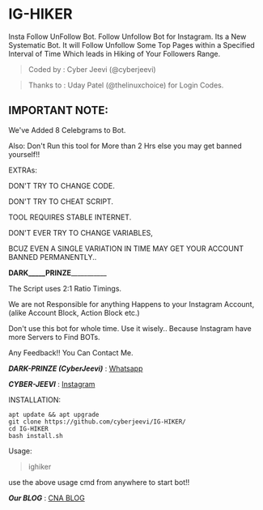 # IG-HIKER
Insta Follow UnFollow Bot.
Follow Unfollow Bot for Instagram.
Its a New Systematic Bot. 
It will Follow Unfollow Some Top Pages within
a Specified Interval of Time
Which leads in Hiking of Your Followers Range.

> Coded by : Cyber Jeevi (@cyberjeevi)

> Thanks to : Uday Patel  (@thelinuxchoice) for Login Codes.

## IMPORTANT NOTE: 
We've Added 8 Celebgrams to Bot.

Also: Don't Run this tool for More than 2 Hrs else you may get banned yourself!!

EXTRAs:

DON'T TRY TO CHANGE CODE.

DON'T TRY TO CHEAT SCRIPT.

TOOL REQUIRES STABLE INTERNET.
 
DON'T EVER TRY TO CHANGE VARIABLES,

BCUZ EVEN A SINGLE VARIATION IN TIME MAY 
GET YOUR ACCOUNT BANNED PERMANENTLY..

________DARK_____PRINZE___________________


The Script uses 2:1 Ratio Timings.

We are not Responsible for anything Happens to your
Instagram Account, (alike Account Block, Action Block etc.)

Don't use this bot for whole time.
Use it wisely..
Because Instagram have more Servers to Find BOTs.

Any Feedback!!
You Can Contact Me.

***DARK-PRINZE (CyberJeevi)***
: [Whatsapp](http://wa.me/8547481546/)

***CYBER-JEEVI***
: [Instagram](https://instagram.com/its__me_cj/)

INSTALLATION:
```
apt update && apt upgrade
git clone https://github.com/cyberjeevi/IG-HIKER/
cd IG-HIKER
bash install.sh
```

Usage:
> ighiker

use the above usage cmd from anywhere to start bot!!

***Our BLOG*** : [CNA BLOG](https://cyberjeevi.blogspot.com/)

